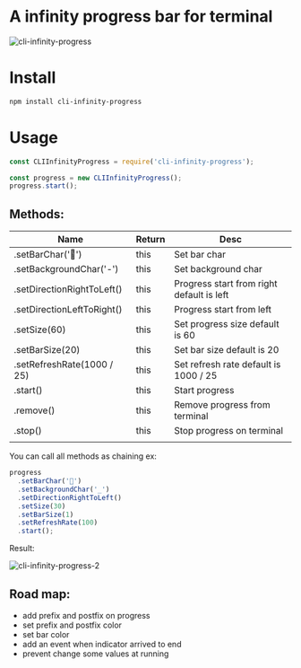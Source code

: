# A infinity progress bar for terminal

![cli-infinity-progress](https://user-images.githubusercontent.com/1549069/112765222-6a7f9a00-9021-11eb-811a-76abcaee1139.gif)

# Install

```bash
npm install cli-infinity-progress
```

# Usage

```js
const CLIInfinityProgress = require('cli-infinity-progress');

const progress = new CLIInfinityProgress();
progress.start();
```

## Methods:

| Name                       | Return | Desc                                      |
| -------------------------- | ------ | ----------------------------------------- |
| .setBarChar('🚕')          | this   | Set bar char                              |
| .setBackgroundChar('-')    | this   | Set background char                       |
| .setDirectionRightToLeft() | this   | Progress start from right default is left |
| .setDirectionLeftToRight() | this   | Progress start from left                  |
| .setSize(60)               | this   | Set progress size default is 60           |
| .setBarSize(20)            | this   | Set bar size default is 20                |
| .setRefreshRate(1000 / 25) | this   | Set refresh rate default is 1000 / 25     |
| .start()                   | this   | Start progress                            |
| .remove()                  | this   | Remove progress from terminal             |
| .stop()                    | this   | Stop progress on terminal                 |
|                            |        |                                           |

You can call all methods as chaining ex:

```js
progress
  .setBarChar('🚕')
  .setBackgroundChar('_')
  .setDirectionRightToLeft()
  .setSize(30)
  .setBarSize(1)
  .setRefreshRate(100)
  .start();
```
Result:

![cli-infinity-progress-2](https://user-images.githubusercontent.com/1549069/112776419-db8c7500-9054-11eb-9459-c765db51746c.gif)

## Road map:

- add prefix and postfix on progress
- set prefix and postfix color
- set bar color
- add an event when indicator arrived to end
- prevent change some values at running
